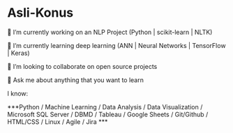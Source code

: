 # Asli-Konus


🔭 I’m currently working on an NLP Project (Python | scikit-learn | NLTK)

🌱 I’m currently learning deep learning (ANN | Neural Networks | TensorFlow | Keras)

👯 I’m looking to collaborate on open source projects

💬 Ask me about anything that you want to learn

I know:

***Python / 
Machine Learning / 
Data Analysis / 
Data Visualization /
Microsoft SQL Server / 
DBMD / 
Tableau / 
Google Sheets / 
Git/Github / 
HTML/CSS / 
Linux / 
Agile / 
Jira ***
